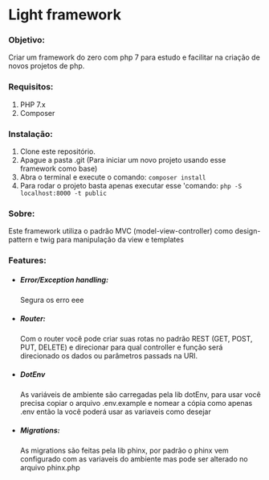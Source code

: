 # Light framework

### Objetivo:
Criar um framework do zero com php 7 para estudo e facilitar na criação de novos projetos de php.

### Requisitos: 
   1. PHP 7.x
   2. Composer

### Instalação:
   1. Clone este repositório.
   2. Apague a pasta .git (Para iniciar um novo projeto usando esse framework como base)
   3. Abra o terminal e execute o comando:  ```composer install```
   4. Para rodar o projeto basta apenas executar esse 'comando: ```php -S localhost:8000 -t public``` 

### Sobre: 
Este framework utiliza o padrão MVC (model-view-controller) como design-pattern e twig para manipulação da view e templates 


### Features:
    
* ##### Error/Exception handling:
    Segura os erro eee
* ##### Router:
    Com o router você pode criar suas rotas no padrão REST (GET, POST, PUT, DELETE) e direcionar para qual controller e função será direcionado os dados ou parâmetros passads na URI.
* ##### DotEnv
    As variáveis de ambiente são carregadas pela lib dotEnv, para usar você precisa copiar o arquivo .env.example e nomear a cópia como apenas .env então la você poderá usar as variaveis como desejar
* ##### Migrations:
    As migrations são feitas pela lib phinx, por padrão o phinx vem configurado com as variaveis do ambiente mas pode ser alterado no arquivo phinx.php




